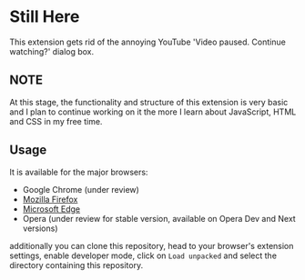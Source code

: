 # Still Here

This extension gets rid of the annoying YouTube 'Video paused. Continue watching?' dialog box.

## NOTE

At this stage, the functionality and structure of this extension is very basic and I plan to continue working on it the more I learn about JavaScript, HTML and CSS in my free time.

## Usage

It is available for the major browsers:

- Google Chrome (under review)
- [Mozilla Firefox](https://addons.mozilla.org/en-US/firefox/addon/youtube-still-here/)
- [Microsoft Edge](https://microsoftedge.microsoft.com/addons/detail/youtube-still-here/pkfgkcldniiineoelnemkcieglbcikbk)
- Opera (under review for stable version, available on Opera Dev and Next versions)

additionally you can clone this repository, head to your browser's extension settings, enable developer mode, click on `Load unpacked` and select the directory containing this repository.
